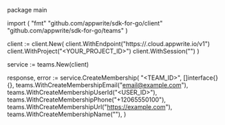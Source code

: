package main

import (
    "fmt"
    "github.com/appwrite/sdk-for-go/client"
    "github.com/appwrite/sdk-for-go/teams"
)

client := client.New(
    client.WithEndpoint("https://<REGION>.cloud.appwrite.io/v1")
    client.WithProject("<YOUR_PROJECT_ID>")
    client.WithSession("")
)

service := teams.New(client)

response, error := service.CreateMembership(
    "<TEAM_ID>",
    []interface{}{},
    teams.WithCreateMembershipEmail("email@example.com"),
    teams.WithCreateMembershipUserId("<USER_ID>"),
    teams.WithCreateMembershipPhone("+12065550100"),
    teams.WithCreateMembershipUrl("https://example.com"),
    teams.WithCreateMembershipName("<NAME>"),
)
